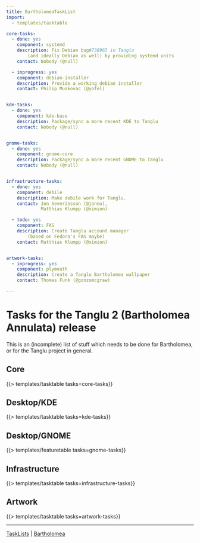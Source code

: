 ```yaml
---
title: BartholomeaTaskList
import:
  - templates/tasktable

core-tasks:
  - done: yes
    component: systemd
    description: Fix Debian bug#738965 in Tanglu
        (and ideally Debian as well) by providing systemd units
    contact: Nobody (@null)

  - inprogress: yes
    component: debian-installer
    description: Provide a working debian installer
    contact: Philip Muskovac (@yofel)


kde-tasks:
  - done: yes
    component: kde-base
    description: Package/sync a more recent KDE to Tanglu
    contact: Nobody (@null)


gnome-tasks:
  - done: yes
    component: gnome-core
    description: Package/sync a more recent GNOME to Tanglu
    contact: Nobody (@null)


infrastructure-tasks:
  - done: yes
    component: debile
    description: Make debile work for Tanglu.
    contact: Jon Severinsson (@jonno),
             Matthias Klumpp (@ximion)

  - todo: yes
    component: FAS
    description: Create Tanglu account manager
        (based on Fedora's FAS maybe)
    contact: Matthias Klumpp (@ximion)


artwork-tasks:
  - inprogress: yes
    component: plymouth
    description: Create a Tanglu Bartholomea wallpaper
    contact: Thomas Funk (@gonzomcgraw)

---
```


Tasks for the Tanglu 2 (Bartholomea Annulata) release
=====================================================

This is an (incomplete) list of stuff which needs to be done for Bartholomea, or for the Tanglu project in general.

Core
----

{{> templates/tasktable tasks=core-tasks}}


Desktop/KDE
-----------

{{> templates/tasktable tasks=kde-tasks}}


Desktop/GNOME
-------------

{{> templates/featuretable tasks=gnome-tasks}}


Infrastructure
--------------

{{> templates/tasktable tasks=infrastructure-tasks}}


Artwork
-------

{{> templates/tasktable tasks=artwork-tasks}}


---
[TaskLists](/TaskLists) | [Bartholomea](/Bartholomea)
